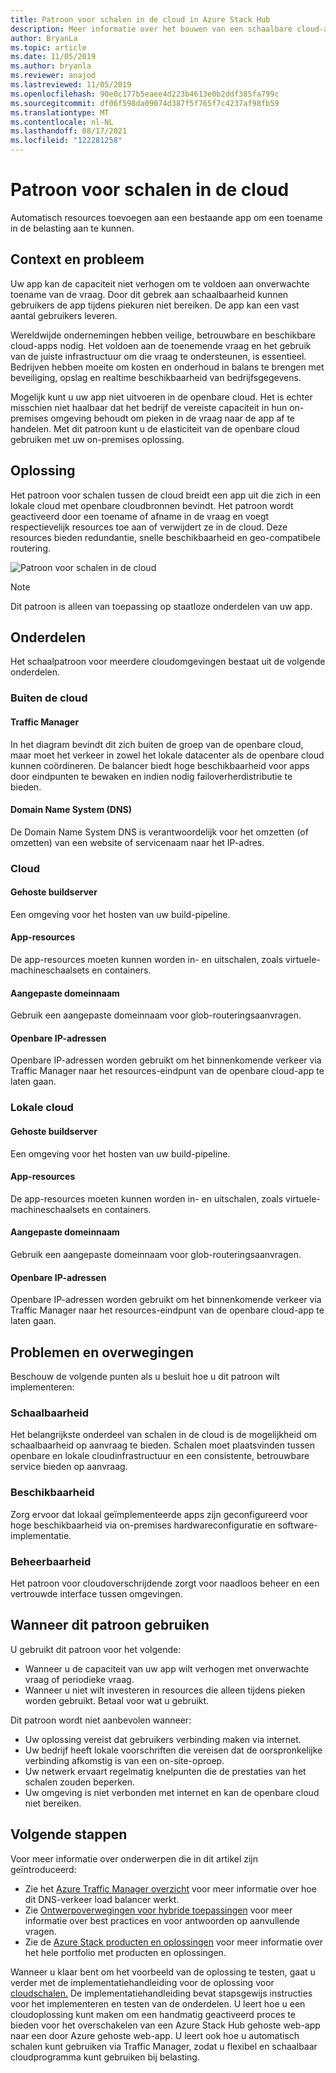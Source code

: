 ```yaml
---
title: Patroon voor schalen in de cloud in Azure Stack Hub
description: Meer informatie over het bouwen van een schaalbare cloud-app in Azure en Azure Stack Hub.
author: BryanLa
ms.topic: article
ms.date: 11/05/2019
ms.author: bryanla
ms.reviewer: anajod
ms.lastreviewed: 11/05/2019
ms.openlocfilehash: 90e0c177b5eaee4d223b4613e0b2ddf385fa799c
ms.sourcegitcommit: df06f598da09074d387f5f765f7c4237af98fb59
ms.translationtype: MT
ms.contentlocale: nl-NL
ms.lasthandoff: 08/17/2021
ms.locfileid: "122281258"
---
```

# <a name="cross-cloud-scaling-pattern"></a>Patroon voor schalen in de cloud

Automatisch resources toevoegen aan een bestaande app om een toename in de belasting aan te kunnen.

## <a name="context-and-problem"></a>Context en probleem

Uw app kan de capaciteit niet verhogen om te voldoen aan onverwachte toename van de vraag. Door dit gebrek aan schaalbaarheid kunnen gebruikers de app tijdens piekuren niet bereiken. De app kan een vast aantal gebruikers leveren.

Wereldwijde ondernemingen hebben veilige, betrouwbare en beschikbare cloud-apps nodig. Het voldoen aan de toenemende vraag en het gebruik van de juiste infrastructuur om die vraag te ondersteunen, is essentieel. Bedrijven hebben moeite om kosten en onderhoud in balans te brengen met beveiliging, opslag en realtime beschikbaarheid van bedrijfsgegevens.

Mogelijk kunt u uw app niet uitvoeren in de openbare cloud. Het is echter misschien niet haalbaar dat het bedrijf de vereiste capaciteit in hun on-premises omgeving behoudt om pieken in de vraag naar de app af te handelen. Met dit patroon kunt u de elasticiteit van de openbare cloud gebruiken met uw on-premises oplossing.

## <a name="solution"></a>Oplossing

Het patroon voor schalen tussen de cloud breidt een app uit die zich in een lokale cloud met openbare cloudbronnen bevindt. Het patroon wordt geactiveerd door een toename of afname in de vraag en voegt respectievelijk resources toe aan of verwijdert ze in de cloud. Deze resources bieden redundantie, snelle beschikbaarheid en geo-compatibele routering.

![Patroon voor schalen in de cloud](media/pattern-cross-cloud-scale/cross-cloud-scaling.png)

> [!NOTE]
> Dit patroon is alleen van toepassing op staatloze onderdelen van uw app.

## <a name="components"></a>Onderdelen

Het schaalpatroon voor meerdere cloudomgevingen bestaat uit de volgende onderdelen.

### <a name="outside-the-cloud"></a>Buiten de cloud

#### <a name="traffic-manager"></a>Traffic Manager

In het diagram bevindt dit zich buiten de groep van de openbare cloud, maar moet het verkeer in zowel het lokale datacenter als de openbare cloud kunnen coördineren. De balancer biedt hoge beschikbaarheid voor apps door eindpunten te bewaken en indien nodig failoverherdistributie te bieden.

#### <a name="domain-name-system-dns"></a>Domain Name System (DNS)

De Domain Name System DNS is verantwoordelijk voor het omzetten (of omzetten) van een website of servicenaam naar het IP-adres.

### <a name="cloud"></a>Cloud

#### <a name="hosted-build-server"></a>Gehoste buildserver

Een omgeving voor het hosten van uw build-pipeline.

#### <a name="app-resources"></a>App-resources

De app-resources moeten kunnen worden in- en uitschalen, zoals virtuele-machineschaalsets en containers.

#### <a name="custom-domain-name"></a>Aangepaste domeinnaam

Gebruik een aangepaste domeinnaam voor glob-routeringsaanvragen.

#### <a name="public-ip-addresses"></a>Openbare IP-adressen

Openbare IP-adressen worden gebruikt om het binnenkomende verkeer via Traffic Manager naar het resources-eindpunt van de openbare cloud-app te laten gaan.  

### <a name="local-cloud"></a>Lokale cloud

#### <a name="hosted-build-server"></a>Gehoste buildserver

Een omgeving voor het hosten van uw build-pipeline.

#### <a name="app-resources"></a>App-resources

De app-resources moeten kunnen worden in- en uitschalen, zoals virtuele-machineschaalsets en containers.

#### <a name="custom-domain-name"></a>Aangepaste domeinnaam

Gebruik een aangepaste domeinnaam voor glob-routeringsaanvragen.

#### <a name="public-ip-addresses"></a>Openbare IP-adressen

Openbare IP-adressen worden gebruikt om het binnenkomende verkeer via Traffic Manager naar het resources-eindpunt van de openbare cloud-app te laten gaan.

## <a name="issues-and-considerations"></a>Problemen en overwegingen

Beschouw de volgende punten als u besluit hoe u dit patroon wilt implementeren:

### <a name="scalability"></a>Schaalbaarheid

Het belangrijkste onderdeel van schalen in de cloud is de mogelijkheid om schaalbaarheid op aanvraag te bieden. Schalen moet plaatsvinden tussen openbare en lokale cloudinfrastructuur en een consistente, betrouwbare service bieden op aanvraag.

### <a name="availability"></a>Beschikbaarheid

Zorg ervoor dat lokaal geïmplementeerde apps zijn geconfigureerd voor hoge beschikbaarheid via on-premises hardwareconfiguratie en software-implementatie.

### <a name="manageability"></a>Beheerbaarheid

Het patroon voor cloudoverschrijdende zorgt voor naadloos beheer en een vertrouwde interface tussen omgevingen.

## <a name="when-to-use-this-pattern"></a>Wanneer dit patroon gebruiken

U gebruikt dit patroon voor het volgende:

- Wanneer u de capaciteit van uw app wilt verhogen met onverwachte vraag of periodieke vraag.
- Wanneer u niet wilt investeren in resources die alleen tijdens pieken worden gebruikt. Betaal voor wat u gebruikt.

Dit patroon wordt niet aanbevolen wanneer:

- Uw oplossing vereist dat gebruikers verbinding maken via internet.
- Uw bedrijf heeft lokale voorschriften die vereisen dat de oorspronkelijke verbinding afkomstig is van een on-site-oproep.
- Uw netwerk ervaart regelmatig knelpunten die de prestaties van het schalen zouden beperken.
- Uw omgeving is niet verbonden met internet en kan de openbare cloud niet bereiken.

## <a name="next-steps"></a>Volgende stappen

Voor meer informatie over onderwerpen die in dit artikel zijn geïntroduceerd:

- Zie het [Azure Traffic Manager overzicht](/azure/traffic-manager/traffic-manager-overview) voor meer informatie over hoe dit DNS-verkeer load balancer werkt.
- Zie [Ontwerpoverwegingen voor hybride toepassingen](overview-app-design-considerations.md) voor meer informatie over best practices en voor antwoorden op aanvullende vragen.
- Zie de [Azure Stack producten en oplossingen](/azure-stack) voor meer informatie over het hele portfolio met producten en oplossingen.

Wanneer u klaar bent om het voorbeeld van de oplossing te testen, gaat u verder met de implementatiehandleiding voor de oplossing voor [cloudschalen.](/azure/architecture/hybrid/deployments/solution-deployment-guide-cross-cloud-scaling) De implementatiehandleiding bevat stapsgewijs instructies voor het implementeren en testen van de onderdelen. U leert hoe u een cloudoplossing kunt maken om een handmatig geactiveerd proces te bieden voor het overschakelen van een Azure Stack Hub gehoste web-app naar een door Azure gehoste web-app. U leert ook hoe u automatisch schalen kunt gebruiken via Traffic Manager, zodat u flexibel en schaalbaar cloudprogramma kunt gebruiken bij belasting.